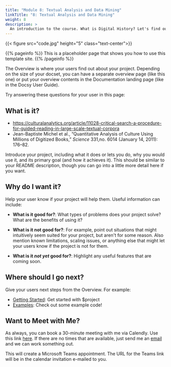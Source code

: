 ```yaml
---
title: "Module 8: Textual Analysis and Data Mining"
linkTitle: "8: Textual Analysis and Data Mining"
weight: 8
description: >
  An introduction to the course. What is Digital History? Let's find out.
---
```


{{< figure src="code.jpg" height="5" class="text-center">}}

{{% pageinfo %}}
This is a placeholder page that shows you how to use this template site.
{{% /pageinfo %}}

The Overview is where your users find out about your project. Depending on the size of your docset, you can have a separate overview page (like this one) or put your overview contents in the Documentation landing page (like in the Docsy User Guide). 

Try answering these questions for your user in this page:

## What is it?

* https://culturalanalytics.org/article/11028-critical-search-a-procedure-for-guided-reading-in-large-scale-textual-corpora
* Jean-Baptiste Michel et al., “Quantitative Analysis of Culture Using Millions of Digitized Books,” _Science_ 331,no. 6014 (January 14, 2011): 176–82.

Introduce your project, including what it does or lets you do, why you would use it, and its primary goal (and how it achieves it). This should be similar to your README description, though you can go into a little more detail here if you want.

## Why do I want it?

Help your user know if your project will help them. Useful information can include: 

* **What is it good for?**: What types of problems does your project solve? What are the benefits of using it?

* **What is it not good for?**: For example, point out situations that might intuitively seem suited for your project, but aren't for some reason. Also mention known limitations, scaling issues, or anything else that might let your users know if the project is not for them.

* **What is it *not yet* good for?**: Highlight any useful features that are coming soon.

## Where should I go next?

Give your users next steps from the Overview. For example:

* [Getting Started](/getting-started/): Get started with $project
* [Examples](/examples/): Check out some example code!

## Want to Meet with Me?

As always, you can book a 30-minute meeting with me via Calendly. Use this link [here](https://calendly.com/i2millig/30min). If there are no times that are available, just send me an [email](mailto:i2millig@uwaterloo.ca) and we can work something out. 

This will create a Microsoft Teams appointment. The URL for the Teams link will be in the calendar invitation e-mailed to you.